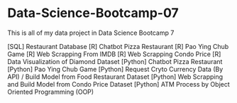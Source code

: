 # Data-Science-Bootcamp-07
This is all of my data project in Data Science Bootcamp 7

[SQL] Restaurant Database
[R] Chatbot Pizza Restaurant
[R] Pao Ying Chub Game
[R] Web Scrapping From IMDB
[R] Web Scrapping Condo Price
[R] Data Visualization of Diamond Dataset
[Python] Chatbot Pizza Restaurant
[Python] Pao Ying Chub Game
[Python] Request Cryto Currency Data (By API) / Build Model from Food Restaurant Dataset
[Python] Web Scrapping and Build Model from Condo Price Dataset
[Python] ATM Process by Object Oriented Programming (OOP)
